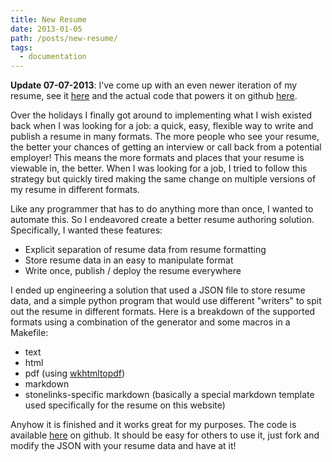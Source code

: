 ```yaml
---
title: New Resume
date: 2013-01-05
path: /posts/new-resume/
tags:
  - documentation
---
```


**Update 07-07-2013**: I've come up with an even newer iteration of my resume, see it [here](http://stonelinks.github.io/resume/) and the actual code that powers it on github [here](https://github.com/Stonelinks/resume).

Over the holidays I finally got around to implementing what I wish existed back when I was looking for a job: a quick, easy, flexible way to write and publish a resume in many formats. The more people who see your resume, the better your chances of getting an interview or call back from a potential employer! This means the more formats and places that your resume is viewable in, the better. When I was looking for a job, I tried to follow this strategy but quickly tired making the same change on multiple versions of my resume in different formats.

Like any programmer that has to do anything more than once, I wanted to automate this. So I endeavored create a better resume authoring solution. Specifically, I wanted these features:

- Explicit separation of resume data from resume formatting
- Store resume data in an easy to manipulate format
- Write once, publish / deploy the resume everywhere

I ended up engineering a solution that used a JSON file to store resume data, and a simple python program that would use different "writers" to spit out the resume in different formats. Here is a breakdown of the supported formats using a combination of the generator and some macros in a Makefile:

- text
- html
- pdf (using [wkhtmltopdf](http://code.google.com/p/wkhtmltopdf/))
- markdown
- stonelinks-specific markdown (basically a special markdown template used specifically for the resume on this website)

Anyhow it is finished and it works great for my purposes. The code is available [here](https://github.com/Stonelinks/resume) on github. It should be easy for others to use it, just fork and modify the JSON with your resume data and have at it!
